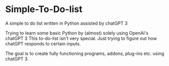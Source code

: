 # Simple-To-Do-list
A simple to do list written in Python assisted by chatGPT 3

Trying to learn some basic Python by (almost) solely using  OpenAi's chatGPT 3 
This to-do-list isn't very special. Just trying to figure out how chatGPT responds to certain inputs. 

The goal is to create fully functioning programs, addons, plug-ins etc. using chatGPT 3. 
